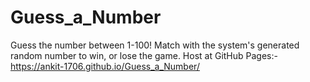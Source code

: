# Guess_a_Number
Guess the number between 1-100! Match with the system's generated random number to win, or lose the game.
Host at GitHub Pages:- https://ankit-1706.github.io/Guess_a_Number/

